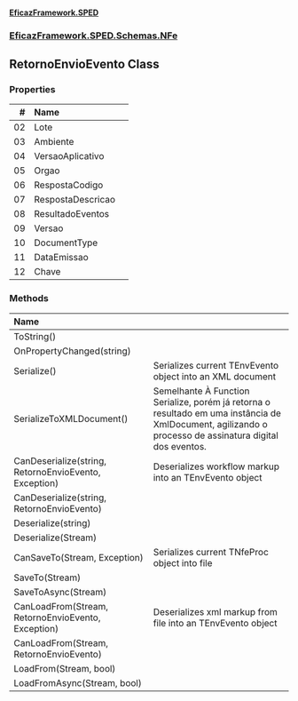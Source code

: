 #### [EficazFramework.SPED](EficazFrameworkSPED.md 'EficazFramework SPED')
### [EficazFramework.SPED.Schemas.NFe](EficazFramework.SPED.Schemas.NFe.md 'EficazFramework.SPED.Schemas.NFe')

## RetornoEnvioEvento Class
### Properties

| # | Name | |
| ---: | :--- | :--- |
| 02 | Lote |  |
| 03 | Ambiente |  |
| 04 | VersaoAplicativo |  |
| 05 | Orgao |  |
| 06 | RespostaCodigo |  |
| 07 | RespostaDescricao |  |
| 08 | ResultadoEventos |  |
| 09 | Versao |  |
| 10 | DocumentType |  |
| 11 | DataEmissao |  |
| 12 | Chave |  |
### Methods

| Name | |
| :--- | :--- |
| ToString() |  |
| OnPropertyChanged(string) |  |
| Serialize() | Serializes current TEnvEvento object into an XML document |
| SerializeToXMLDocument() | Semelhante À Function Serialize, porém já retorna o resultado            em uma instância de XmlDocument, agilizando o processo de assinatura            digital dos eventos. |
| CanDeserialize(string, RetornoEnvioEvento, Exception) | Deserializes workflow markup into an TEnvEvento object |
| CanDeserialize(string, RetornoEnvioEvento) |  |
| Deserialize(string) |  |
| Deserialize(Stream) |  |
| CanSaveTo(Stream, Exception) | Serializes current TNfeProc object into file |
| SaveTo(Stream) |  |
| SaveToAsync(Stream) |  |
| CanLoadFrom(Stream, RetornoEnvioEvento, Exception) | Deserializes xml markup from file into an TEnvEvento object |
| CanLoadFrom(Stream, RetornoEnvioEvento) |  |
| LoadFrom(Stream, bool) |  |
| LoadFromAsync(Stream, bool) |  |

